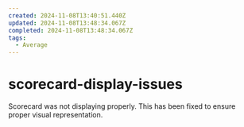 ```yaml
---
created: 2024-11-08T13:40:51.440Z
updated: 2024-11-08T13:48:34.067Z
completed: 2024-11-08T13:48:34.067Z
tags:
  - Average
---
```


# scorecard-display-issues

Scorecard was not displaying properly. This has been fixed to ensure proper visual representation.
